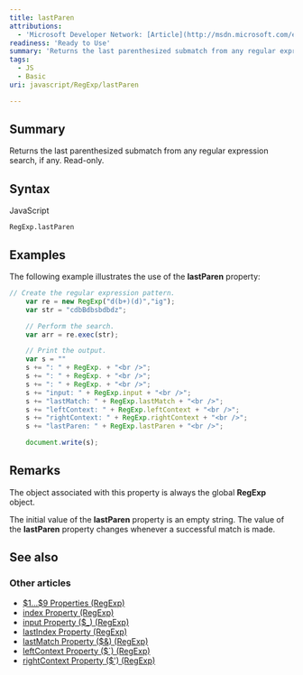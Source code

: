 ```yaml
---
title: lastParen
attributions:
  - 'Microsoft Developer Network: [Article](http://msdn.microsoft.com/en-us/library/ie/x4bh3xk2(v=vs.94).aspx)'
readiness: 'Ready to Use'
summary: 'Returns the last parenthesized submatch from any regular expression search, if any. Read-only.'
tags:
  - JS
  - Basic
uri: javascript/RegExp/lastParen

---
```

## <span>Summary</span>

Returns the last parenthesized submatch from any regular expression search, if any. Read-only.

## <span>Syntax</span>

<span class="language">JavaScript</span>

    RegExp.lastParen

## <span>Examples</span>

The following example illustrates the use of the **lastParen** property:

``` js
// Create the regular expression pattern.
    var re = new RegExp("d(b+)(d)","ig");
    var str = "cdbBdbsbdbdz";

    // Perform the search.
    var arr = re.exec(str);

    // Print the output.
    var s = ""
    s += ": " + RegExp. + "<br />";
    s += ": " + RegExp. + "<br />";
    s += ": " + RegExp. + "<br />";
    s += "input: " + RegExp.input + "<br />";
    s += "lastMatch: " + RegExp.lastMatch + "<br />";
    s += "leftContext: " + RegExp.leftContext + "<br />";
    s += "rightContext: " + RegExp.rightContext + "<br />";
    s += "lastParen: " + RegExp.lastParen + "<br />";

    document.write(s);
```

## <span>Remarks</span>

The object associated with this property is always the global **RegExp** object.

The initial value of the **lastParen** property is an empty string. The value of the **lastParen** property changes whenever a successful match is made.

## <span>See also</span>

### <span>Other articles</span>

-   [\$1...\$9 Properties (RegExp)](/javascript/RegExp/1_9_Properties)
-   [index Property (RegExp)](/javascript/RegExp/index)
-   [input Property (\$\_) (RegExp)](/javascript/RegExp/input)
-   [lastIndex Property (RegExp)](/javascript/RegExp/lastIndex)
-   [lastMatch Property (\$&) (RegExp)](/javascript/RegExp/lastMatch)
-   [leftContext Property (\$\`) (RegExp)](/javascript/RegExp/leftContext)
-   [rightContext Property (\$') (RegExp)](/javascript/RegExp/rightContext)

